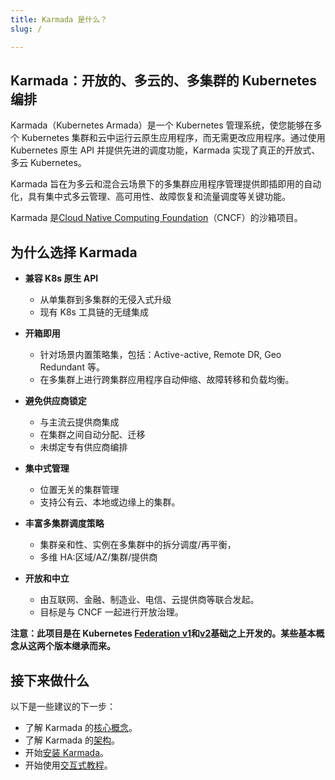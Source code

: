```yaml
---
title: Karmada 是什么？
slug: /

---
```


## Karmada：开放的、多云的、多集群的 Kubernetes 编排

Karmada（Kubernetes Armada）是一个 Kubernetes 管理系统，使您能够在多个 Kubernetes 集群和云中运行云原生应用程序，而无需更改应用程序。通过使用 Kubernetes 原生 API 并提供先进的调度功能，Karmada 实现了真正的开放式、多云 Kubernetes。

Karmada 旨在为多云和混合云场景下的多集群应用程序管理提供即插即用的自动化，具有集中式多云管理、高可用性、故障恢复和流量调度等关键功能。

Karmada 是[Cloud Native Computing Foundation](https://cncf.io/)（CNCF）的沙箱项目。

## 为什么选择 Karmada

- __兼容 K8s 原生 API__
    - 从单集群到多集群的无侵入式升级
    - 现有 K8s 工具链的无缝集成

- __开箱即用__
    - 针对场景内置策略集，包括：Active-active, Remote DR, Geo Redundant 等。
    - 在多集群上进行跨集群应用程序自动伸缩、故障转移和负载均衡。

- __避免供应商锁定__
    - 与主流云提供商集成
    - 在集群之间自动分配、迁移
    - 未绑定专有供应商编排

- __集中式管理__
    - 位置无关的集群管理
    - 支持公有云、本地或边缘上的集群。

- __丰富多集群调度策略__
    - 集群亲和性、实例在多集群中的拆分调度/再平衡，
    - 多维 HA:区域/AZ/集群/提供商

- __开放和中立__
    - 由互联网、金融、制造业、电信、云提供商等联合发起。
    - 目标是与 CNCF 一起进行开放治理。

**注意：此项目是在 Kubernetes [Federation v1](https://github.com/kubernetes-retired/federation)和[v2](https://github.com/kubernetes-sigs/kubefed)基础之上开发的。某些基本概念从这两个版本继承而来。**

## 接下来做什么

以下是一些建议的下一步：

- 了解 Karmada 的[核心概念](./concepts.md)。
- 了解 Karmada 的[架构](./architecture.md)。
- 开始[安装 Karmada](../installation/installation.md)。
- 开始使用[交互式教程](https://killercoda.com/karmada/)。
